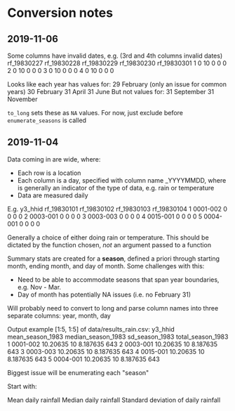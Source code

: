 # Conversion notes

## 2019-11-06
Some columns have invalid dates, e.g. (3rd and 4th columns invalid dates)
  rf_19830227 rf_19830228 rf_19830229 rf_19830230 rf_19830301
1           0          10           0           0           0
2           0          10           0           0           0
3           0          10           0           0           0
4           0          10           0           0           0

Looks like each year has values for:
29 February (only an issue for common years)
30 February
31 April
31 June
But not values for:
31 September
31 November

`to_long` sets these as `NA` values. For now, just exclude before 
`enumerate_seasons` is called

## 2019-11-04
Data coming in are wide, where:

+ Each row is a location
+ Each column is a day, specified with column name <y>_YYYYMMDD, where <y> is generally an indicator of the type of data, e.g. rain or temperature
+ Data are measured daily

E.g. 
   y3_hhid rf_19830101 rf_19830102 rf_19830103 rf_19830104
1 0001-002           0           0           0           0
2 0003-001           0           0           0           0
3 0003-003           0           0           0           0
4 0015-001           0           0           0           0
5 0004-001           0           0           0           0

Generally a choice of either doing rain or temperature. This should be dictated by the function chosen, _not_ an argument passed to a function

Summary stats are created for a **season**, defined a priori through starting month, ending month, and day of month. Some challenges with this:

+ Need to be able to accommodate seasons that span year boundaries, e.g. Nov - Mar.
+ Day of month has potentially NA issues (i.e. no February 31)

Will probably need to convert to long and parse column names into three separate columns: year, month, day

Output example [1:5, 1:5] of data/results_rain.csv:
   y3_hhid mean_season_1983 median_season_1983 sd_season_1983 total_season_1983
1 0001-002         10.20635                 10       8.187635               643
2 0003-001         10.20635                 10       8.187635               643
3 0003-003         10.20635                 10       8.187635               643
4 0015-001         10.20635                 10       8.187635               643
5 0004-001         10.20635                 10       8.187635               643

Biggest issue will be enumerating each "season"

Start with:

Mean daily rainfall
Median daily rainfall
Standard deviation of daily rainfall